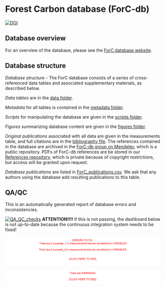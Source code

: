 # Forest Carbon database (ForC-db)
[![DOI](https://zenodo.org/badge/49171546.svg)](https://zenodo.org/badge/latestdoi/49171546)

## Database overview

For an overview of the database, please see the [ForC database website](https://forc-db.github.io/).

## Database structure

*Database structure* - The ForC database consists of a series of cross-referenced data tables and associated supplementary materials, as described below.

*Data tables* are in the [data folder](https://github.com/forc-db/ForC/tree/master/data).  

*Metadata* for all tables is contained in the [metadata folder](https://github.com/forc-db/ForC/tree/master/metadata).  

*Scripts* for manipulating the database are given in the [scripts folder](https://github.com/forc-db/ForC/tree/master/scripts).

*Figures* summarizing database content are given in the [figures folder](https://github.com/forc-db/ForC/tree/master/figures).

*Original publications* associated with all data are given in the measurements table, and full citations are in the [bibliography file](). The references contained in the database are archived in the [ForC-db group on Mendeley](https://www.mendeley.com/community/forc-db/), which is a public repository. PDFs of ForC-db references are be stored in our [References repository](https://github.com/forc-db/References), which is private because of copyright restrictions, but access will be granted upon request.

*Database publications* are listed in [ForC_publications.csv](https://github.com/forc-db/ForC/blob/master/ForC_publications.csv). We ask that any authors using the database add resulting publications to this table.


## QA/QC
This is an automatically generated report of database errors and inconsistencies.

[![QA_QC_checks](https://github.com/forc-db/ForC/workflows/QA_QC_checks/badge.svg)](https://github.com/forc-db/ForC/actions) **ATTENTION!!!!** If this is not passing, the dashboard below is not up-to-date because the continuous integration system needs to be fixed!



[![There_are_no_errors to fix_:-)](https://github.com/forc-db/ForC/blob/master/QA_QC/error_reports/errors.png)](https://github.com/forc-db/ForC/tree/master/QA_QC/error_reports)

[![There_are_no_warnings_:-)](https://github.com/forc-db/ForC/blob/master/QA_QC/warning_reports/warnings.png)](https://github.com/forc-db/ForC/tree/master/QA_QC/warning_reports)
